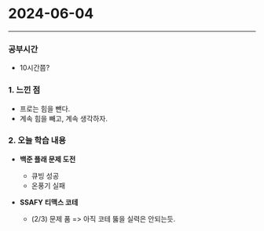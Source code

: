 # 2024-06-04



---

### 공부시간
- 10시간쯤?

### 1. 느낀 점
- 프로는 힘을 뺀다.
- 계속 힘을 빼고, 계속 생각하자. 

### 2. 오늘 학습 내용

- **백준 플래 문제 도전**
  - 큐빙 성공
  - 온풍기 실패

- **SSAFY 티맥스 코테**
  - (2/3) 문제 품
   => 아직 코테 뚫을 실력은 안되는듯.


